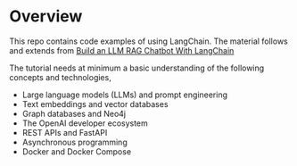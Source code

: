 # Overview

This repo contains code examples of using LangChain. The material follows and extends from [Build an LLM RAG Chatbot With LangChain](https://realpython.com/build-llm-rag-chatbot-with-langchain/)

The tutorial needs at minimum a basic understanding of the following concepts and technologies,
- Large language models (LLMs) and prompt engineering
- Text embeddings and vector databases
- Graph databases and Neo4j
- The OpenAI developer ecosystem
- REST APIs and FastAPI
- Asynchronous programming
- Docker and Docker Compose